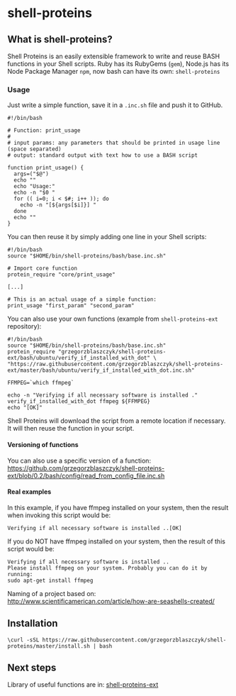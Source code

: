 # shell-proteins

## What is shell-proteins?

Shell Proteins is an easily extensible framework to write and reuse BASH functions in your Shell scripts.
Ruby has its RubyGems (`gem`), Node.js has its Node Package Manager `npm`, now bash can have its own: `shell-proteins`

### Usage

Just write a simple function, save it in a `.inc.sh` file and push it to GitHub.

```{r, engine='bash', count_lines}
#!/bin/bash

# Function: print_usage
# 
# input params: any parameters that should be printed in usage line (space separated)
# output: standard output with text how to use a BASH script

function print_usage() {
  args=("$@")
  echo ""
  echo "Usage:"
  echo -n "$0 "
  for (( i=0; i < $#; i++ )); do
    echo -n "[${args[$i]}] "
  done
  echo ""
}
```

You can then reuse it by simply adding one line in your Shell scripts:

```{r, engine='bash', count_lines}
#!/bin/bash
source "$HOME/bin/shell-proteins/bash/base.inc.sh" 

# Import core function
protein_require "core/print_usage"

[...]

# This is an actual usage of a simple function:
print_usage "first_param" "second_param"
```

You can also use your own functions (example from `shell-proteins-ext` repository):

```{r, engine='bash', count_lines}
#!/bin/bash
source "$HOME/bin/shell-proteins/bash/base.inc.sh"
protein_require "grzegorzblaszczyk/shell-proteins-ext/bash/ubuntu/verify_if_installed_with_dot" \
"https://raw.githubusercontent.com/grzegorzblaszczyk/shell-proteins-ext/master/bash/ubuntu/verify_if_installed_with_dot.inc.sh"

FFMPEG=`which ffmpeg`

echo -n "Verifying if all necessary software is installed ."
verify_if_installed_with_dot ffmpeg ${FFMPEG}
echo "[OK]"

```
Shell Proteins will download the script from a remote location if necessary. It will then reuse the function in your script.

#### Versioning of functions

You can also use a specific version of a function:
https://github.com/grzegorzblaszczyk/shell-proteins-ext/blob/0.2/bash/config/read_from_config_file.inc.sh

#### Real examples

In this example, if you have ffmpeg installed on your system, then the result when invoking this script would be:

```
Verifying if all necessary software is installed ..[OK]
```

If you do NOT have ffmpeg installed on your system, then the result of this script would be:

```
Verifying if all necessary software is installed ..
Please install ffmpeg on your system. Probably you can do it by running:
sudo apt-get install ffmpeg
```


Naming of a project based on: http://www.scientificamerican.com/article/how-are-seashells-created/

## Installation

```\curl -sSL https://raw.githubusercontent.com/grzegorzblaszczyk/shell-proteins/master/install.sh | bash```

## Next steps

Library of useful functions are in: [shell-proteins-ext](https://github.com/grzegorzblaszczyk/shell-proteins-ext)
